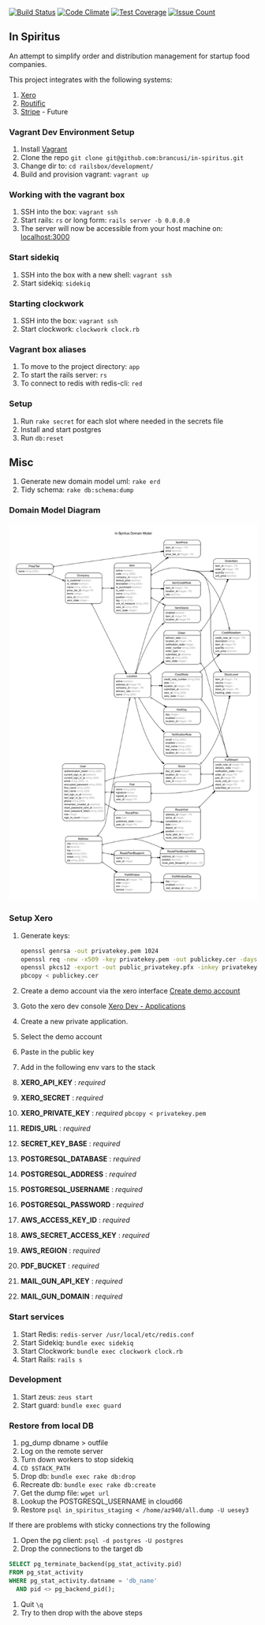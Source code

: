 [![Build Status](https://travis-ci.org/brancusi/in-spiritus.svg?branch=master)](https://travis-ci.org/brancusi/in-spiritus)
[![Code Climate](https://codeclimate.com/github/brancusi/in-spiritus/badges/gpa.svg)](https://codeclimate.com/github/brancusi/in-spiritus)
[![Test Coverage](https://codeclimate.com/github/brancusi/in-spiritus/badges/coverage.svg)](https://codeclimate.com/github/brancusi/in-spiritus/coverage)
[![Issue Count](https://codeclimate.com/github/brancusi/in-spiritus/badges/issue_count.svg)](https://codeclimate.com/github/brancusi/in-spiritus)
## In Spiritus
An attempt to simplify order and distribution management for startup food companies.

This project integrates with the following systems:

1. [Xero](https://www.xero.com)
1. [Routific](https://routific.com)
1. [Stripe](https://stripe.com/) - Future

### Vagrant Dev Environment Setup

1. Install [Vagrant](https://www.vagrantup.com/)
1. Clone the repo `git clone git@github.com:brancusi/in-spiritus.git`
1. Change dir to: `cd railsbox/development/`
1. Build and provision vagrant: `vagrant up`

### Working with the vagrant box

1. SSH into the box: `vagrant ssh`
1. Start rails: `rs` or long form: `rails server -b 0.0.0.0`
1. The server will now be accessible from your host machine on: [localhost:3000](http://localhost:3000)

### Start sidekiq

1. SSH into the box with a new shell: `vagrant ssh`
1. Start sidekiq: `sidekiq`

### Starting clockwork

1. SSH into the box: `vagrant ssh`
1. Start clockwork: `clockwork clock.rb`

### Vagrant box aliases

1. To move to the project directory: `app`
1. To start the rails server: `rs`
1. To connect to redis with redis-cli: `red`

### Setup
1. Run `rake secret` for each slot where needed in the secrets file
1. Install and start postgres
1. Run `db:reset`

## Misc
1. Generate new domain model uml: `rake erd`
1. Tidy schema: `rake db:schema:dump`

### Domain Model Diagram
![alt tag](https://github.com/brancusi/in-spiritus/blob/master/erd.png)

### Setup Xero
1. Generate keys:

    ```bash
    openssl genrsa -out privatekey.pem 1024
    openssl req -new -x509 -key privatekey.pem -out publickey.cer -days 1825
    openssl pkcs12 -export -out public_privatekey.pfx -inkey privatekey.pem -in publickey.cer
    pbcopy < publickey.cer
    ```
1. Create a demo account via the xero interface [Create demo account](https://my.xero.com/!xkcD/Dashboard)
1. Goto the xero dev console [Xero Dev - Applications](https://app.xero.com/Application/List)
1. Create a new private application.
1. Select the demo account
1. Paste in the public key
1. Add in the following env vars to the stack
  1. __XERO_API_KEY__           : *required*
  1. __XERO_SECRET__            : *required*
  1. __XERO_PRIVATE_KEY__       : *required* `pbcopy < privatekey.pem`
  1. __REDIS_URL__              : *required*
  1. __SECRET_KEY_BASE__        : *required*
  1. __POSTGRESQL_DATABASE__    : *required*
  1. __POSTGRESQL_ADDRESS__     : *required*
  1. __POSTGRESQL_USERNAME__    : *required*
  1. __POSTGRESQL_PASSWORD__    : *required*
  1. __AWS_ACCESS_KEY_ID__      : *required*
  1. __AWS_SECRET_ACCESS_KEY__  : *required*
  1. __AWS_REGION__             : *required*
  1. __PDF_BUCKET__             : *required*
  1. __MAIL_GUN_API_KEY__       : *required*
  1. __MAIL_GUN_DOMAIN__        : *required*

### Start services
1. Start Redis: `redis-server /usr/local/etc/redis.conf`
1. Start Sidekiq: `bundle exec sidekiq`
1. Start Clockwork: `bundle exec clockwork clock.rb`
1. Start Rails: `rails s`

### Development
1. Start zeus: `zeus start`
1. Start guard: `bundle exec guard`

### Restore from local DB
1. pg_dump dbname > outfile
1. Log on the remote server
1. Turn down workers to stop sidekiq
1. `CD $STACK_PATH`
1. Drop db: `bundle exec rake db:drop`
1. Recreate db: `bundle exec rake db:create`
1. Get the dump file: `wget url`
1. Lookup the POSTGRESQL_USERNAME in cloud66
1. Restore `psql in_spiritus_staging < /home/az940/all.dump -U uesey3`

If there are problems with sticky connections try the following
1. Open the pg client: `psql -d postgres -U postgres`
1. Drop the connections to the target db
```SQL
SELECT pg_terminate_backend(pg_stat_activity.pid)
FROM pg_stat_activity
WHERE pg_stat_activity.datname = 'db_name'
  AND pid <> pg_backend_pid();
```
1. Quit `\q`
1. Try to then drop with the above steps
